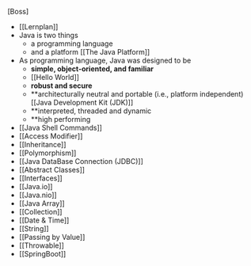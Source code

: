 [Boss]

- [[Lernplan]]
- Java is two things
	- a programming language 
	- and a platform [[The Java Platform]] 
- As programming language, Java was designed to be
	- **simple, object-oriented, and familiar**
	- [[Hello World]]
	- **robust and secure**
	- **architecturally neutral and portable (i.e., platform independent) [[Java Development Kit (JDK)]]
	- **interpreted, threaded and dynamic
	- **high performing
- [[Java Shell Commands]]
- [[Access Modifier]]
- [[Inheritance]]
- [[Polymorphism]]
- [[Java DataBase Connection (JDBC)]]
- [[Abstract Classes]]
- [[Interfaces]]
- [[Java.io]]
- [[Java.nio]]
- [[Java Array]]
- [[Collection]]
- [[Date & Time]]
- [[String]]
- [[Passing by Value]]
- [[Throwable]]
- [[SpringBoot]]
